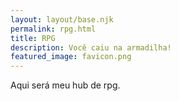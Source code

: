```yaml
---
layout: layout/base.njk
permalink: rpg.html
title: RPG
description: Você caiu na armadilha!
featured_image: favicon.png
---
```

Aqui será meu hub de rpg.